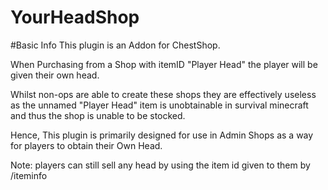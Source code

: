 # YourHeadShop

#Basic Info
This plugin is an Addon for ChestShop.

When Purchasing from a Shop with itemID "Player Head" the player will be given their own head.

Whilst non-ops are able to create these shops they are effectively useless as the unnamed "Player Head" 
item is unobtainable in survival minecraft and thus the shop is unable to be stocked.

Hence, This plugin is primarily designed for use in Admin Shops as a way for players to obtain their Own Head.

Note: players can still sell any head by using the item id given to them by /iteminfo

